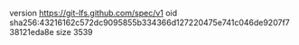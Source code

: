 version https://git-lfs.github.com/spec/v1
oid sha256:43216162c572dc9095855b334366d127220475e741c046de9207f738121eda8e
size 3539
